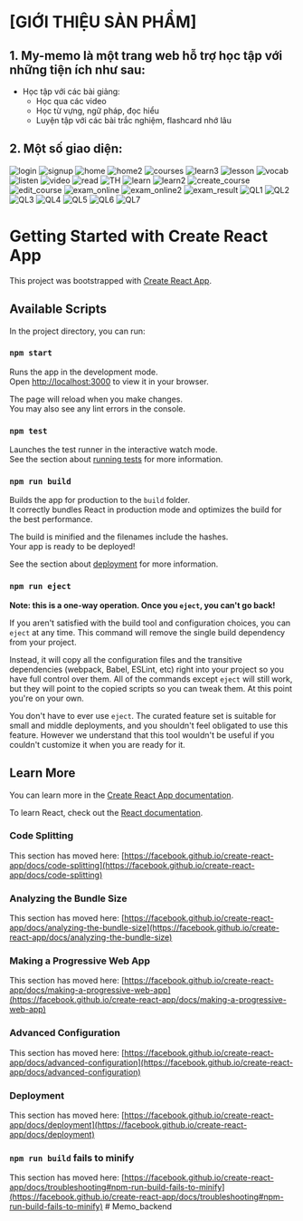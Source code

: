 # **[GIỚI THIỆU SẢN PHẨM]**

## **1. My-memo là một trang web hỗ trợ học tập với những tiện ích như sau:**

- Học tập với các bài giảng:
  + Học qua các video
  + Học từ vựng, ngữ pháp, đọc hiểu
  + Luyện tập với các bài trắc nghiệm, flashcard nhớ lâu

## **2. Một số giao diện:** 
![login](https://raw.githubusercontent.com/NguyenChinh0207/My-memo/main/assets/59313538/5a02a2e4-3c2e-41f1-a9f6-cd0a7db722be.png)
![signup](https://github.com/NguyenChinh0207/My-memo/assets/59313538/43110538-9b42-439f-ab0f-1b0f62a76887)
![home](https://github.com/NguyenChinh0207/My-memo/assets/59313538/b1e9c995-46b4-4e1a-b3e1-0d22055c9e32)
![home2](https://github.com/NguyenChinh0207/My-memo/assets/59313538/50a9902d-e1b6-498d-b5dd-d13dce89f7e3)
![courses](https://github.com/NguyenChinh0207/My-memo/assets/59313538/a0429f57-38a4-4120-8c55-c23cd93ea378)
![learn3](https://github.com/NguyenChinh0207/My-memo/assets/59313538/74b1042e-de95-48c8-bcec-a4fbf5646f21)
![lesson](https://github.com/NguyenChinh0207/My-memo/assets/59313538/4f368c6f-e9ce-4ff8-bdda-5a934b4d8a72)
![vocab](https://github.com/NguyenChinh0207/My-memo/assets/59313538/07ce78ff-b7b1-4695-8264-62fee7b2c8f2)
![listen](https://github.com/NguyenChinh0207/My-memo/assets/59313538/275cf055-efc5-4163-935b-201434a92603)
![video](https://github.com/NguyenChinh0207/My-memo/assets/59313538/7db3aa47-5380-4d29-8742-aa824f74573b)
![read](https://github.com/NguyenChinh0207/My-memo/assets/59313538/6d3b3134-d2f7-4150-8631-28f25fd50640)
![TH](https://github.com/NguyenChinh0207/My-memo/assets/59313538/0327a87d-3ea5-4672-9e6f-ec0fde042411)
![learn](https://github.com/NguyenChinh0207/My-memo/assets/59313538/7c41af7d-6734-4938-98eb-eca72bf7bb19)
![learn2](https://github.com/NguyenChinh0207/My-memo/assets/59313538/043922dc-4dd3-40de-b525-a5c886649c37)
![create_course](https://github.com/NguyenChinh0207/My-memo/assets/59313538/e51b86f4-868d-4101-a740-5f8a23dcde2f)
![edit_course](https://github.com/NguyenChinh0207/My-memo/assets/59313538/661e97d4-a750-40c0-9296-b34a1148df1b)
![exam_online](https://github.com/NguyenChinh0207/My-memo/assets/59313538/7144ac68-a8f1-408a-8998-3b5fc5aa543e)
![exam_online2](https://github.com/NguyenChinh0207/My-memo/assets/59313538/5d4a17c4-d9f5-457c-ba83-09635f354006)
![exam_result](https://github.com/NguyenChinh0207/My-memo/assets/59313538/128859fa-2909-4d67-abdd-26bbac177457)
![QL1](https://github.com/NguyenChinh0207/My-memo/assets/59313538/cdb06437-1144-4b39-b56a-82296853f8d2)
![QL2](https://github.com/NguyenChinh0207/My-memo/assets/59313538/dc15e9ff-cd9b-428d-9697-93d88f56f647)
![QL3](https://github.com/NguyenChinh0207/My-memo/assets/59313538/f3431d61-308e-43f0-84e6-70e76bff4ad8)
![QL4](https://github.com/NguyenChinh0207/My-memo/assets/59313538/29a9c629-34ac-4f4d-8a7f-e585477d2053)
![QL5](https://github.com/NguyenChinh0207/My-memo/assets/59313538/1df2966e-ce02-4b02-ac39-8d9b608193a3)
![QL6](https://github.com/NguyenChinh0207/My-memo/assets/59313538/781e7c9a-4909-4faa-bd6f-9e04d77d0c68)
![QL7](https://github.com/NguyenChinh0207/My-memo/assets/59313538/fcccb834-fff2-414c-95e7-d63f4909d901)



# Getting Started with Create React App

This project was bootstrapped with [Create React App](https://github.com/facebook/create-react-app).

## Available Scripts

In the project directory, you can run:

### `npm start`

Runs the app in the development mode.\
Open [http://localhost:3000](http://localhost:3000) to view it in your browser.

The page will reload when you make changes.\
You may also see any lint errors in the console.

### `npm test`

Launches the test runner in the interactive watch mode.\
See the section about [running tests](https://facebook.github.io/create-react-app/docs/running-tests) for more information.

### `npm run build`

Builds the app for production to the `build` folder.\
It correctly bundles React in production mode and optimizes the build for the best performance.

The build is minified and the filenames include the hashes.\
Your app is ready to be deployed!

See the section about [deployment](https://facebook.github.io/create-react-app/docs/deployment) for more information.

### `npm run eject`

**Note: this is a one-way operation. Once you `eject`, you can't go back!**

If you aren't satisfied with the build tool and configuration choices, you can `eject` at any time. This command will remove the single build dependency from your project.

Instead, it will copy all the configuration files and the transitive dependencies (webpack, Babel, ESLint, etc) right into your project so you have full control over them. All of the commands except `eject` will still work, but they will point to the copied scripts so you can tweak them. At this point you're on your own.

You don't have to ever use `eject`. The curated feature set is suitable for small and middle deployments, and you shouldn't feel obligated to use this feature. However we understand that this tool wouldn't be useful if you couldn't customize it when you are ready for it.

## Learn More

You can learn more in the [Create React App documentation](https://facebook.github.io/create-react-app/docs/getting-started).

To learn React, check out the [React documentation](https://reactjs.org/).

### Code Splitting

This section has moved here: [https://facebook.github.io/create-react-app/docs/code-splitting](https://facebook.github.io/create-react-app/docs/code-splitting)

### Analyzing the Bundle Size

This section has moved here: [https://facebook.github.io/create-react-app/docs/analyzing-the-bundle-size](https://facebook.github.io/create-react-app/docs/analyzing-the-bundle-size)

### Making a Progressive Web App

This section has moved here: [https://facebook.github.io/create-react-app/docs/making-a-progressive-web-app](https://facebook.github.io/create-react-app/docs/making-a-progressive-web-app)

### Advanced Configuration

This section has moved here: [https://facebook.github.io/create-react-app/docs/advanced-configuration](https://facebook.github.io/create-react-app/docs/advanced-configuration)

### Deployment

This section has moved here: [https://facebook.github.io/create-react-app/docs/deployment](https://facebook.github.io/create-react-app/docs/deployment)

### `npm run build` fails to minify

This section has moved here: [https://facebook.github.io/create-react-app/docs/troubleshooting#npm-run-build-fails-to-minify](https://facebook.github.io/create-react-app/docs/troubleshooting#npm-run-build-fails-to-minify)
#   M e m o _ b a c k e n d 
 
 

